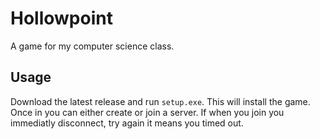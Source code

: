 # Hollowpoint

A game for my computer science class.

## Usage

Download the latest release and run `setup.exe`. This will install the game. Once in you can either create or join a server. If when you join you immediatly disconnect, try again it means you timed out.
